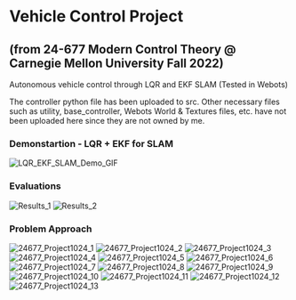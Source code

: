 # Vehicle Control Project 
## (from 24-677 Modern Control Theory @ Carnegie Mellon University Fall 2022)
Autonomous vehicle control through LQR and EKF SLAM (Tested in Webots)

The controller python file has been uploaded to src.
Other necessary files such as utility, base_controller, Webots World & Textures files, etc. have not been uploaded here since they are not owned by me.

### Demonstartion - LQR + EKF for SLAM
![LQR_EKF_SLAM_Demo_GIF](https://user-images.githubusercontent.com/83327791/208284213-ab6225df-9500-4f38-b391-638bb344ca95.gif)

### Evaluations
![Results_1](https://user-images.githubusercontent.com/83327791/208284764-3f8b1e1a-da7e-42dc-bb5d-46721edea6de.png)
![Results_2](https://user-images.githubusercontent.com/83327791/208284763-afdaa278-57f3-4712-93e8-0a102b4c4c3d.png)

### Problem Approach
![24677_Project1024_1](https://user-images.githubusercontent.com/83327791/208284334-e48a5b9d-d050-480f-b506-1952c885bb0e.png)
![24677_Project1024_2](https://user-images.githubusercontent.com/83327791/208284380-c65b48a9-27be-4aa0-82bf-3a84c569a8dd.png)
![24677_Project1024_3](https://user-images.githubusercontent.com/83327791/208284381-1dd49dfd-5594-404f-b6be-c865a63db392.png)
![24677_Project1024_4](https://user-images.githubusercontent.com/83327791/208284382-b95869fb-c945-4129-8fe2-9d72f56184f7.png)
![24677_Project1024_5](https://user-images.githubusercontent.com/83327791/208284383-210fb7db-3462-4b09-8c97-823d746e87d3.png)
![24677_Project1024_6](https://user-images.githubusercontent.com/83327791/208284384-dab35368-c6e8-4f76-a146-8a767267071b.png)
![24677_Project1024_7](https://user-images.githubusercontent.com/83327791/208284385-90fbea76-1ee5-47be-bbe8-f6df1bf5e5b8.png)
![24677_Project1024_8](https://user-images.githubusercontent.com/83327791/208284386-42307bc7-7dfb-4734-96fb-2f47c40f2b3e.png)
![24677_Project1024_9](https://user-images.githubusercontent.com/83327791/208284387-03dea9e1-a148-45a8-b7e9-9ff7c20e48a3.png)
![24677_Project1024_10](https://user-images.githubusercontent.com/83327791/208284388-a1b99a1d-0fd2-43f3-939d-57236133b276.png)
![24677_Project1024_11](https://user-images.githubusercontent.com/83327791/208284389-841ddf01-5aae-4781-83bf-83c5a5c68951.png)
![24677_Project1024_12](https://user-images.githubusercontent.com/83327791/208284390-97ec7253-67fc-4217-9dcb-92f562684aad.png)
![24677_Project1024_13](https://user-images.githubusercontent.com/83327791/208284391-64d856df-4e66-4a06-b2d7-ddd45bca61d5.png)

